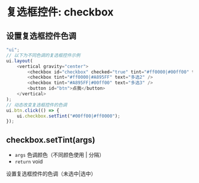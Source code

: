 # 复选框控件: checkbox

## 设置复选框控件色调

```js
"ui";
// 以下为不同色调的复选框控件示例
ui.layout(
    <vertical gravity="center">
        <checkbox id="checkbox" checked="true" tint="#ff0000|#00ff00" text="多选1" textColor="#00ff00" />
        <checkbox tint="#ff0000|#A895FF" text="多选2" />
        <checkbox tint="#A895FF|#00ff00" text="多选3" />
        <button id="btn">点我</button>
    </vertical>
);
// 动态改变复选框控件的色调
ui.btn.click(() => {
    ui.checkbox.setTint("#00ff00|#ff0000");
});
```

## checkbox.setTint(args)

-   `args` 色调颜色（不同颜色使用 | 分隔）
-   `return` void

设置复选框控件的色调（未选中|选中）
